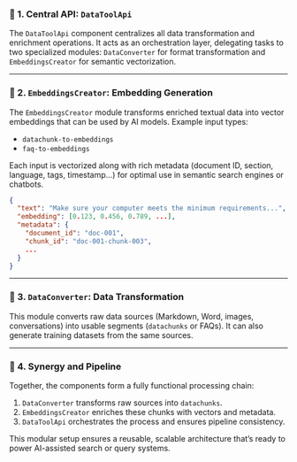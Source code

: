 ### 🧠 1. Central API: `DataToolApi`

The `DataToolApi` component centralizes all data transformation and enrichment operations. It acts as an orchestration layer, delegating tasks to two specialized modules: `DataConverter` for format transformation and `EmbeddingsCreator` for semantic vectorization.

---

### 🧱 2. `EmbeddingsCreator`: Embedding Generation

The `EmbeddingsCreator` module transforms enriched textual data into vector embeddings that can be used by AI models.
Example input types:

* `datachunk-to-embeddings`
* `faq-to-embeddings`

Each input is vectorized along with rich metadata (document ID, section, language, tags, timestamp...) for optimal use in semantic search engines or chatbots.

```json
{
  "text": "Make sure your computer meets the minimum requirements...",
  "embedding": [0.123, 0.456, 0.789, ...],
  "metadata": {
    "document_id": "doc-001",
    "chunk_id": "doc-001-chunk-003",
    ...
  }
}
```

---

### 🔁 3. `DataConverter`: Data Transformation

This module converts raw data sources (Markdown, Word, images, conversations) into usable segments (`datachunks` or FAQs). It can also generate training datasets from the same sources.

---

### 🔗 4. Synergy and Pipeline

Together, the components form a fully functional processing chain:

1. `DataConverter` transforms raw sources into `datachunks`.
2. `EmbeddingsCreator` enriches these chunks with vectors and metadata.
3. `DataToolApi` orchestrates the process and ensures pipeline consistency.

This modular setup ensures a reusable, scalable architecture that’s ready to power AI-assisted search or query systems.

